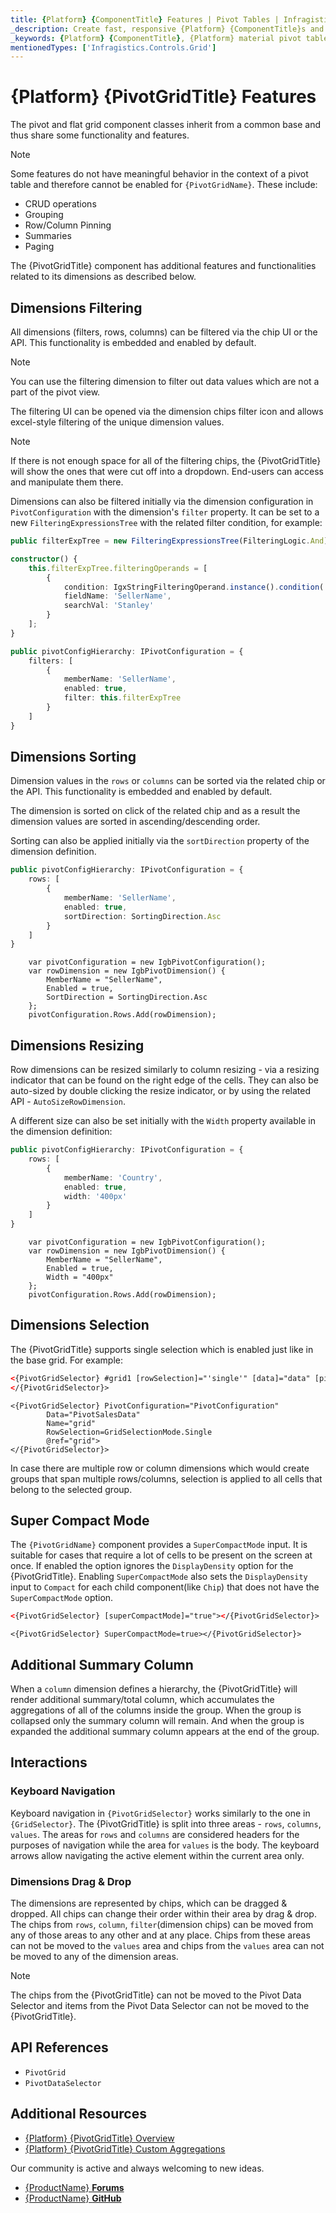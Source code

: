 ```yaml
---
title: {Platform} {ComponentTitle} Features | Pivot Tables | Infragistics
_description: Create fast, responsive {Platform} {ComponentTitle}s and tables with {ProductName}. Perform complex data analysis via pivot data.
_keywords: {Platform} {ComponentTitle}, {Platform} material pivot table, {ProductName}, {ComponentTitle} features, pivot features
mentionedTypes: ['Infragistics.Controls.Grid']
---
```


# {Platform} {PivotGridTitle} Features

The pivot and flat grid component classes inherit from a common base and thus share some functionality and features.

>[!NOTE]
>Some features do not have meaningful behavior in the context of a pivot table and therefore cannot be enabled for `{PivotGridName}`. These include:
> - CRUD operations
> - Grouping
> - Row/Column Pinning
> - Summaries
> - Paging

The {PivotGridTitle} component has additional features and functionalities related to its dimensions as described below.

<code-view style="height: 870px" 
           data-demos-base-url="{environment:dvDemosBaseUrl}" 
           iframe-src="{environment:dvDemosBaseUrl}/pivot-grid/pivot-grid-features" alt="{Platform} {PivotGridTitle} with Pivot Selector Example">
</code-view>

<!-- Angular -->
## Dimensions Filtering

All dimensions (filters, rows, columns) can be filtered via the chip UI or the API. This functionality is embedded and enabled by default.

>[!NOTE]
>You can use the filtering dimension to filter out data values which are not a part of the pivot view.

The filtering UI can be opened via the dimension chips filter icon and allows excel-style filtering of the unique dimension values.

>[!NOTE]
>If there is not enough space for all of the filtering chips, the {PivotGridTitle} will show the ones that were cut off into a dropdown. End-users can access and manipulate them there.

Dimensions can also be filtered initially via the dimension configuration in `PivotConfiguration` with the dimension's `filter` property.
It can be set to a new `FilteringExpressionsTree` with the related filter condition, for example:

```typescript
public filterExpTree = new FilteringExpressionsTree(FilteringLogic.And);

constructor() {
    this.filterExpTree.filteringOperands = [
        {
            condition: IgxStringFilteringOperand.instance().condition('equals'),
            fieldName: 'SellerName',
            searchVal: 'Stanley'
        }
    ];
}

public pivotConfigHierarchy: IPivotConfiguration = {
    filters: [
        {
            memberName: 'SellerName',
            enabled: true,
            filter: this.filterExpTree
        }
    ]
}

```
<!-- end: Angular -->

## Dimensions Sorting

Dimension values in the `rows` or `columns` can be sorted via the related chip or the API. This functionality is embedded and enabled by default.

The dimension is sorted on click of the related chip and as a result the dimension values are sorted in ascending/descending order.

Sorting can also be applied initially via the `sortDirection` property of the dimension definition.

<!-- Angular, WebComponents  -->

```typescript
public pivotConfigHierarchy: IPivotConfiguration = {
    rows: [
        {
            memberName: 'SellerName',
            enabled: true,
            sortDirection: SortingDirection.Asc
        }
    ]
}
```
<!-- end: Angular, WebComponents -->

<!-- Blazor -->
```razor
    var pivotConfiguration = new IgbPivotConfiguration();
    var rowDimension = new IgbPivotDimension() {
        MemberName = "SellerName",
        Enabled = true,
        SortDirection = SortingDirection.Asc
    };
    pivotConfiguration.Rows.Add(rowDimension);
```

<!-- end:Blazor -->
## Dimensions Resizing

Row dimensions can be resized similarly to column resizing - via a resizing indicator that can be found on the right edge of the cells.
They can also be auto-sized by double clicking the resize indicator, or by using the related API - `AutoSizeRowDimension`.

A different size can also be set initially with the `Width` property available in the dimension definition:

<!-- Angular, WebComponents  -->

```typescript
public pivotConfigHierarchy: IPivotConfiguration = {
    rows: [
        {
            memberName: 'Country',
            enabled: true,
            width: '400px'
        }
    ]
}
```
<!-- end: Angular, WebComponents -->

<!-- Blazor -->
```razor
    var pivotConfiguration = new IgbPivotConfiguration();
    var rowDimension = new IgbPivotDimension() {
        MemberName = "SellerName",
        Enabled = true,
        Width = "400px"
    };
    pivotConfiguration.Rows.Add(rowDimension);
```

<!-- end:Blazor -->
## Dimensions Selection

The {PivotGridTitle} supports single selection which is enabled just like in the base grid. For example:

```html
<{PivotGridSelector} #grid1 [rowSelection]="'single'" [data]="data" [pivotConfiguration]="pivotConfigHierarchy">
</{PivotGridSelector}>
```

```razor
<{PivotGridSelector} PivotConfiguration="PivotConfiguration"
        Data="PivotSalesData"
        Name="grid"
        RowSelection=GridSelectionMode.Single
        @ref="grid">
</{PivotGridSelector}>
```

In case there are multiple row or column dimensions which would create groups that span multiple rows/columns, selection is applied to all cells that belong to the selected group.

## Super Compact Mode
The `{PivotGridName}` component provides a `SuperCompactMode` input. It is suitable for cases that require a lot of cells to be present on the screen at once. If enabled the option ignores the `DisplayDensity` option for the {PivotGridTitle}. Enabling `SuperCompactMode` also sets the `DisplayDensity` input to `Compact` for each child component(like `Chip`) that does not have the `SuperCompactMode` option.

```html
<{PivotGridSelector} [superCompactMode]="true"></{PivotGridSelector}>
```

```razor
<{PivotGridSelector} SuperCompactMode=true></{PivotGridSelector}>
```

## Additional Summary Column

When a `column` dimension defines a hierarchy, the {PivotGridTitle} will render additional summary/total column, which accumulates the aggregations of all of the columns inside the group. When the group is collapsed only the summary column will remain. And when the group is expanded the additional summary column appears at the end of the group.

## Interactions

### Keyboard Navigation

Keyboard navigation in `{PivotGridSelector}` works similarly to the one in `{GridSelector}`. The {PivotGridTitle} is split into three areas - `rows`, `columns`, `values`. The areas for `rows` and `columns` are considered headers for the purposes of navigation while the area for `values` is the body.
The keyboard arrows allow navigating the active element within the current area only.

### Dimensions Drag & Drop
The dimensions are represented by chips, which can be dragged & dropped.
All chips can change their order within their area by drag & drop.
The chips from `rows`, `column`, `filter`(dimension chips) can be moved from any of those areas to any other and at any place.
Chips from these areas can not be moved to the `values` area and chips from the `values` area can not be moved to any of the dimension areas.

>[!NOTE]
>The chips from the {PivotGridTitle} can not be moved to the Pivot Data Selector and items from the Pivot Data Selector can not be moved to the {PivotGridTitle}.

## API References
* `PivotGrid`
* `PivotDataSelector`


## Additional Resources
* [{Platform} {PivotGridTitle} Overview](overview.md)
* [{Platform} {PivotGridTitle} Custom Aggregations](pivot-grid-custom.md)

Our community is active and always welcoming to new ideas.

* [{ProductName} **Forums**](https://www.infragistics.com/community/forums/f/ignite-ui-for-{Platform})
* [{ProductName} **GitHub**](https://github.com/IgniteUI/igniteui-{Platform})

